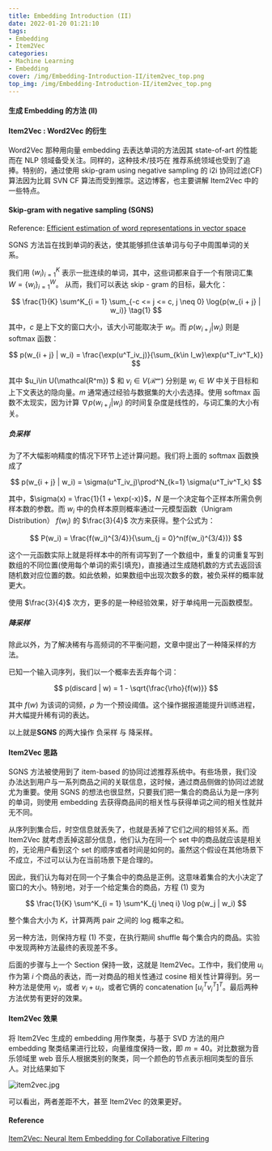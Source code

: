 ```yaml
---
title: Embedding Introduction (II)
date: 2022-01-20 01:21:10
tags: 
- Embedding
- Item2Vec
categories:
- Machine Learning
- Embedding
cover: /img/Embedding-Introduction-II/item2vec_top.png
top_img: /img/Embedding-Introduction-II/item2vec_top.png
---
```


#### 生成 Embedding 的方法 (II)

#### Item2Vec : Word2Vec 的衍生

Word2Vec 那种用向量 embedding 去表达单词的方法因其 state-of-art 的性能而在 NLP 领域备受关注。同样的，这种技术/技巧在 推荐系统领域也受到了追捧。特别的，通过使用 skip-gram using negative sampling 的 i2i 协同过滤(CF) 算法因为比肩 SVN CF 算法而受到推崇。这边博客，也主要讲解 Item2Vec 中的一些特点。

#### Skip-gram with negative sampling (SGNS)

Reference: [Efficient estimation of word representations in vector space](https://arxiv.org/pdf/1301.3781.pdf%C3%AC%E2%80%94%20%C3%AC%E2%80%9E%C5%93)

SGNS 方法旨在找到单词的表达，使其能够抓住该单词与句子中周围单词的关系。

我们用 $(w_i)^K_{i = 1}$ 表示一批连续的单词，其中，这些词都来自于一个有限词汇集 $W = \{w_i\}^W_{i=1}$。 从而，我们可以表达 skip - gram 的目标，最大化：

$$
\frac{1}{K} \sum^K_{i = 1} \sum_{-c <= j <= c, j \neq 0} \log{p(w_{i + j} | w_i)} \tag{1}
$$

其中，$c$ 是上下文的窗口大小，该大小可能取决于 $w_i$。而 $p(w_{i + j} | w_i)$ 则是 softmax 函数：

$$
p(w_{i + j} | w_i) = \frac{\exp(u^T_iv_j)}{\sum_{k\in I_w}\exp(u^T_iv^T_k)}
$$

其中 $u_i\in U(\mathcal{R^m}) $ 和 $v_i \in V(\mathcal{R^m})$ 分别是 $w_i \in W$ 中关于目标和上下文表达的隐向量。$m$ 通常通过经验与数据集的大小去选择。使用 softmax 函数不太现实，因为计算 $\nabla p(w_{i + j} | w_i)$ 的时间复杂度是线性的，与词汇集的大小有关。

##### 负采样

为了不大幅影响精度的情况下环节上述计算问题。我们将上面的 softmax 函数换成了 

$$
p(w_{i + j} | w_i) = \sigma(u^T_iv_j)\prod^N_{k=1} \sigma(u^T_iv^T_k)
$$

其中，$\sigma(x) = \frac{1}{1 + \exp(-x)}$，$N$ 是一个决定每个正样本所需负例样本数的参数。而 $w_i$ 中的负样本原则概率通过一元模型函数（Unigram Distribution） $f(w_i)$ 的 $\frac{3}{4}$ 次方来获得。整个公式为：

$$
P(w_i) = \frac{f(w_i)^{3/4}}{\sum_{j = 0}^n(f(w_i)^{3/4})}
$$

这个一元函数实际上就是将样本中的所有词写到了一个数组中，重复的词重复写到数组的不同位置(使用每个单词的索引填充)，直接通过生成随机数的方式去返回该随机数对应位置的数。如此依赖，如果数组中出现次数多的数，被负采样的概率就更大。

使用 $\frac{3}{4}$ 次方，更多的是一种经验效果，好于单纯用一元函数模型。

##### 降采样

除此以外，为了解决稀有与高频词的不平衡问题，文章中提出了一种降采样的方法。

已知一个输入词序列，我们以一个概率去丢弃每个词：

$$
p(discard | w) = 1 - \sqrt{\frac{\rho}{f(w)}}
$$

其中 $f(w)$ 为该词的词频，$\rho$ 为一个预设阈值。这个操作据报道能提升训练进程，并大幅提升稀有词的表达。

以上就是**SGNS** 的两大操作 负采样 与 降采样。

#### Item2Vec 思路

SGNS 方法被使用到了 item-based 的协同过滤推荐系统中。有些场景，我们没办法达到用户与一系列商品之间的关联信息，这时候，通过商品侧做的协同过滤就尤为重要。使用 SGNS 的想法也很显然，只要我们把一集合的商品认为是一序列的单词，则使用 embedding 去获得商品间的相关性与获得单词之间的相关性就并无不同。

从序列到集合后，时空信息就丢失了，也就是丢掉了它们之间的相邻关系。而 Item2Vec 就考虑丢掉这部分信息，他们认为在同一个 set 中的商品就应该是相关的，无论用户看到这个 set 的顺序或者时间是如何的。虽然这个假设在其他场景下不成立，不过可以认为在当前场景下是合理的。

因此，我们认为每对在同一个子集合中的商品是正例。这意味着集合的大小决定了窗口的大小。特别地，对于一个给定集合的商品，方程 $(1)$ 变为 

$$
\frac{1}{K} \sum^K_{i = 1} \sum^K_{j \neq i} \log p(w_j | w_i)
$$

整个集合大小为 $K$，计算两两 pair 之间的 log 概率之和。

另一种方法，则保持方程 $(1)$ 不变，在执行期间 shuffle 每个集合内的商品。实验中发现两种方法最终的表现差不多。

后面的步骤与上一个 Section 保持一致，这就是 Item2Vec。工作中，我们使用 $u_i$ 作为第 $i$ 个商品的表达，而一对商品的相关性通过 cosine 相关性计算得到。另一种方法是使用 $v_i$，或者 $v_i + u_i$，或者它俩的 concatenation $[u^T_iv^T_i]^T$。最后两种方法优势有更好的效果。

#### Item2Vec 效果

将 Item2Vec 生成的 embedding 用作聚类，与基于 SVD 方法的用户 embedding 聚类结果进行比较，向量维度保持一致，即 $m = 40$。对比数据为音乐领域里 web 音乐人根据类别的聚类，同一个颜色的节点表示相同类型的音乐人。对比结果如下

![item2vec.jpg](https://jason24-zeng.github.io/img/Embedding-Introduction-II/item2vec.jpg)

可以看出，两者差距不大，甚至 Item2Vec 的效果更好。

#### Reference

[Item2Vec: Neural Item Embedding for Collaborative Filtering](https://arxiv.org/pdf/1603.04259v2.pdf)
